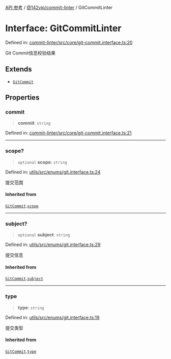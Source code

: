 [API 参考](../wiki/Home) / [@142vip/commit-linter](../wiki/@142vip.commit-linter) / GitCommitLinter

# Interface: GitCommitLinter

Defined in: [commit-linter/src/core/git-commit.interface.ts:20](https://github.com/142vip/core-x/blob/15d5bc9ef4bece78c0e60bdf074a2d245f625100/packages/commit-linter/src/core/git-commit.interface.ts#L20)

Git Commit信息校验结果

## Extends

* [`GitCommit`](../wiki/@142vip.utils.Interface.GitCommit)

## Properties

### commit

> **commit**: `string`

Defined in: [commit-linter/src/core/git-commit.interface.ts:21](https://github.com/142vip/core-x/blob/15d5bc9ef4bece78c0e60bdf074a2d245f625100/packages/commit-linter/src/core/git-commit.interface.ts#L21)

***

### scope?

> `optional` **scope**: `string`

Defined in: [utils/src/enums/git.interface.ts:24](https://github.com/142vip/core-x/blob/15d5bc9ef4bece78c0e60bdf074a2d245f625100/packages/utils/src/enums/git.interface.ts#L24)

提交范围

#### Inherited from

[`GitCommit`](../wiki/@142vip.utils.Interface.GitCommit).[`scope`](../wiki/@142vip.utils.Interface.GitCommit#scope)

***

### subject?

> `optional` **subject**: `string`

Defined in: [utils/src/enums/git.interface.ts:29](https://github.com/142vip/core-x/blob/15d5bc9ef4bece78c0e60bdf074a2d245f625100/packages/utils/src/enums/git.interface.ts#L29)

提交信息

#### Inherited from

[`GitCommit`](../wiki/@142vip.utils.Interface.GitCommit).[`subject`](../wiki/@142vip.utils.Interface.GitCommit#subject)

***

### type

> **type**: `string`

Defined in: [utils/src/enums/git.interface.ts:19](https://github.com/142vip/core-x/blob/15d5bc9ef4bece78c0e60bdf074a2d245f625100/packages/utils/src/enums/git.interface.ts#L19)

提交类型

#### Inherited from

[`GitCommit`](../wiki/@142vip.utils.Interface.GitCommit).[`type`](../wiki/@142vip.utils.Interface.GitCommit#type)
